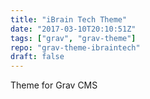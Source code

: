 ```yaml
---
title: "iBrain Tech Theme"
date: "2017-03-10T20:10:51Z"
tags: ["grav", "grav-theme"]
repo: "grav-theme-ibraintech"
draft: false
---
```

Theme for Grav CMS
